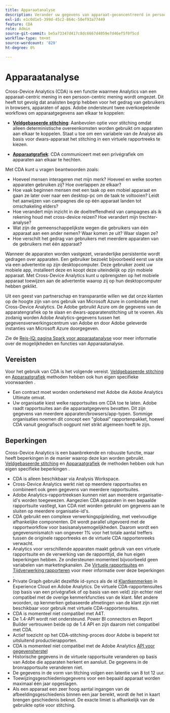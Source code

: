 ```yaml
---
title: Apparaatanalyse
description: Verander uw gegevens van apparaat-geconcentreerd in persoon-geconcentreerd door apparatengegevens samen te stikken.
exl-id: e1c0d1e5-399d-45c2-864c-50ef93a77449
feature: CDA
role: Admin
source-git-commit: be5a73347d417c8dc6667d4059e7d46ef5f0f5cd
workflow-type: tm+mt
source-wordcount: '829'
ht-degree: 0%

---
```


# Apparaatanalyse

Cross-Device Analytics (CDA) is een functie waarmee Analytics van een apparaat-centric mening in een persoon-centric mening wordt omgezet. Dit heeft tot gevolg dat analisten begrip hebben voor het gedrag van gebruikers in browsers, apparaten of apps. Adobe ondersteunt twee overkoepelende workflows om apparaatgegevens aan elkaar te koppelen:

* [**Veldgebaseerde stitching**](field-based-stitching.md): Aanbevolen optie voor stitching omdat alleen deterministische overeenkomsten worden gebruikt om apparaten aan elkaar te koppelen.
Staat u toe om een variabele van de Analyse als basis voor dwars-apparaat het stitching in een virtuele rapportreeks te kiezen.

* [**Apparaatgrafiek**](device-graph.md): CDA communiceert met een privégrafiek om apparaten aan elkaar te hechten.

Met CDA kunt u vragen beantwoorden zoals:

* Hoeveel mensen interageren met mijn merk? Hoeveel en welke soorten apparaten gebruiken zij? Hoe overlappen ze elkaar?
* Hoe vaak beginnen mensen met een taak op een mobiel apparaat en gaan ze later over naar een desktop-pc om de taak te voltooien? Leidt het aanwijzen van campagnes die op één apparaat landen tot omschakeling elders?
* Hoe verandert mijn inzicht in de doeltreffendheid van campagnes als ik rekening houd met cross-device reizen? Hoe verandert mijn trechter-analyse?
* Wat zijn de gemeenschappelijkste wegen die gebruikers van één apparaat aan een ander nemen? Waar komen ze uit? Waar slagen ze?
* Hoe verschilt het gedrag van gebruikers met meerdere apparaten van de gebruikers met één apparaat?

Wanneer de apparaten worden vastgezet, veranderlijke persistentie wordt gedragen over apparaten. Een gebruiker bezoekt bijvoorbeeld eerst uw site via een advertentie op zijn desktopcomputer. Deze gebruiker zoekt uw mobiele app, installeert deze en koopt deze uiteindelijk op zijn mobiele apparaat. Met Cross-Device Analytics kunt u opbrengsten op het mobiele apparaat toewijzen aan de advertentie waarop zij op hun desktopcomputer hebben geklikt.

Uit een geest van partnerschap en transparantie willen we dat onze klanten op de hoogte zijn van ons gebruik van Microsoft Azure in combinatie met Cross-Device Analytics. De Adobe gebruikt Azure om de gegevens van de apparatengrafiek op te slaan en dwars-apparatenstitching uit te voeren. Als zodanig worden Adobe Analytics-gegevens tussen het gegevensverwerkingscentrum van Adobe en door Adobe geleverde instanties van Microsoft Azure doorgegeven.

Zie de [Reis-IQ: pagina Spark voor apparaatanalyse](https://adobe.ly/aacda) voor meer informatie over de mogelijkheden en functies van Apparaatanalyse.

## Vereisten

Voor het gebruik van CDA is het volgende vereist. [Veldgebaseerde stitching](field-based-stitching.md) en [Apparaatgrafiek](device-graph.md) methoden hebben ook hun eigen specifieke voorwaarden .

* Een contract moet worden ondertekend met Adobe die Adobe Analytics Ultimate omvat.
* Uw organisatie kiest welke rapportsuites om CDA toe te laten. Adobe raadt rapportsuites aan die apparaatgegevens bevatten. Dit zijn gegevens van meerdere apparaten/browsers/app-typen. Sommige organisaties noemen dit concept een &quot;globaal&quot; rapportenpakket, hoewel CDA vanuit geografisch oogpunt niet strikt algemeen hoeft te zijn.

## Beperkingen

Cross-Device Analytics is een baanbrekende en robuuste functie, maar heeft beperkingen in de manier waarop deze kan worden gebruikt. [Veldgebaseerde stitching](field-based-stitching.md) en [Apparaatgrafiek](device-graph.md) de methoden hebben ook hun eigen specifieke beperkingen .

* CDA is alleen beschikbaar via Analysis Workspace.
* Cross-Device Analytics werkt niet op meerdere rapportsuites en combineert ook geen gegevens van meerdere rapportsuites.
* Adobe Analytics-rapportreeksen kunnen niet aan meerdere organisatie-id&#39;s worden toegewezen. Aangezien CDA apparaten in een bepaalde rapportsuite vastlegt, kan CDA niet worden gebruikt om gegevens aan te sluiten op meerdere organisatie-id&#39;s.
* CDA gebruikt een complexe verwerkingspijpleiding, met veelvoudige afhankelijke componenten. Dit wordt parallel uitgevoerd met de rapportworkflow voor basisanalysemogelijkheden. Daarom wordt een gegevensmismatch van ongeveer 1% voor het totale aantal treffers tussen de originele rapportreeks en de virtuele CDA rapportenreeks verwacht.
* Analytics voor verschillende apparaten maakt gebruik van een virtuele rapportsuite en de verwerking van de rapporttijd, die hun eigen beperkingen hebben. Ze ondersteunen momenteel bijvoorbeeld geen variabelen van marketingkanalen. Zie [Virtuele rapportsuites](https://experienceleague.adobe.com/docs/analytics/components/virtual-report-suites/vrs-about.html) en [Tijdverwerking rapporteren](https://experienceleague.adobe.com/docs/analytics/components/virtual-report-suites/vrs-report-time-processing.html#report-time-processing-limitations) voor meer informatie over deze beperkingen .
* Private Graph gebruikt dezelfde id-syncs als de id [Klantkenmerken](https://experienceleague.adobe.com/docs/core-services/interface/customer-attributes/attributes.html#customer-attributes) in Experience Cloud en Adobe Analytics. De virtuele CDA-rapportensuites (op basis van een privégrafiek of op basis van een veld) zijn echter niet compatibel met de overige kenmerkfuncties van de klant. Met andere woorden, op kenmerken gebaseerde afmetingen van de klant zijn niet beschikbaar voor gebruik met virtuele CDA-rapportensuites.
* CDA is momenteel niet compatibel met A4T.
* De 1.4-API wordt niet ondersteund. Power BI connectors en Report Builder vertrouwen beide op de 1.4 API en zijn daarom niet compatibel met CDA.
* Actief toezicht op het CDA-stitching-proces door Adobe is beperkt tot uitsluitend productierapporten.
* CDA is momenteel niet compatibel met de Adobe Analytics [API voor gegevensherstel](https://www.adobe.io/apis/experiencecloud/analytics/docs.html#!AdobeDocs/analytics-2.0-apis/master/data-repair.md)
* Historische gegevens in de virtuele rapportsuite veranderen op basis van Adobe die apparaten herkent en aansluit. De gegevens in de bronrapportsuite veranderen niet.
* De gegevens in de vorm van titching volgen een latentie van 8 tot 12 uur.
* Toewijzingsgeschiedenisgegevens voor een bepaald apparaat worden maximaal één jaar opgeslagen.
* Als een apparaat een zeer hoog aantal ingangen van de afbeeldingsgeschiedenis binnen een jaar bereikt, wordt de het in kaart brengen geschiedenis beknot. De exacte limiet is afhankelijk van de gebruikte optie voor stitching.
